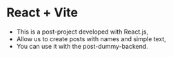 # React + Vite
* This is a post-project developed with React.js,
* Allow us to create posts with names and simple text,
* You can use it with the post-dummy-backend.

